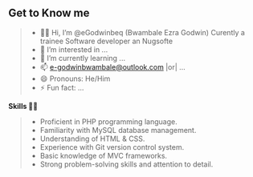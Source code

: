 **Get to Know me**
--
> - 🙋‍♂️ Hi, I’m @eGodwinbeq (Bwambale Ezra Godwin) Curently a trainee  Software developer an Nugsofte
> - 👀 I’m interested in ...
> - 🌱 I’m currently learning ...
> - 📫 e-godwinbwambale@outlook.com |or|  ...
> - 😄 Pronouns: He/Him
> - ⚡ Fun fact: ...

 **Skills 🧑‍💻**
> - Proficient in PHP programming language.
> - Familiarity with MySQL database management.
> - Understanding of HTML & CSS.
> - Experience with Git version control system.
> - Basic knowledge of MVC frameworks.
> - Strong problem-solving skills and attention to detail.



<!---
eGodwinbeq/eGodwinbeq is a ✨ special ✨ repository because its `README.md` (this file) appears on your GitHub profile.
You can click the Preview link to take a look at your changes.
--->
